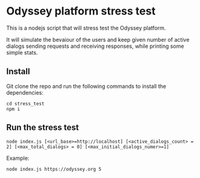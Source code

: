 # Odyssey platform stress test
This is a nodejs script that will stress test the Odyssey platform. 

It will simulate the bevaiour of the users and keep given number of active dialogs sending requests and receiving responses, while printing some simple stats.

## Install

Git clone the repo and run the following commands to install the dependencies:

```
cd stress_test
npm i
```

## Run the stress test

```
node index.js [<url_base>=http://localhost] [<active_dialogs_count> = 2] [<max_total_dialogs> = 0] [<max_initial_dialogs_numer>=1]
```

Example:

```
node index.js https://odyssey.org 5
```